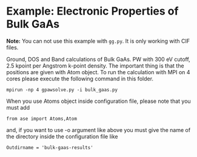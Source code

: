 # Example: Electronic Properties of Bulk GaAs

**Note:** You can not use this example with `gg.py`. It is only working with CIF files.

Ground, DOS and Band calculations of Bulk GaAs. PW with 300 eV cutoff, 2.5 kpoint per Angstrom k-point density. The important thing is that the positions are given with Atom object. To run the calculation with MPI on 4 cores please execute the following command in this folder.

    mpirun -np 4 gpawsolve.py -i bulk_gaas.py
	
When you use Atoms object inside configuration file, please note that you must add

    from ase import Atoms,Atom

and, if you want to use -o argument like above you must give the name of the directory inside the configuration file like

    Outdirname = 'bulk-gaas-results'
